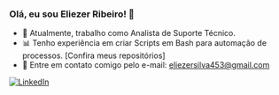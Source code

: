 ### Olá, eu sou Eliezer Ribeiro! 👋

- 🔭 Atualmente, trabalho como Analista de Suporte Técnico.
- :bar_chart: Tenho experiência em criar Scripts em Bash para automação de processos. [Confira meus repositórios]
- :envelope_with_arrow: Entre em contato comigo pelo e-mail: [eliezersilva453@gmail.com](mailto:eliezersilva453@gmail.com)

[![LinkedIn](https://img.shields.io/badge/LinkedIn-Eliezer%20Ribeiro-blue)](https://www.linkedin.com/in/elinux)
